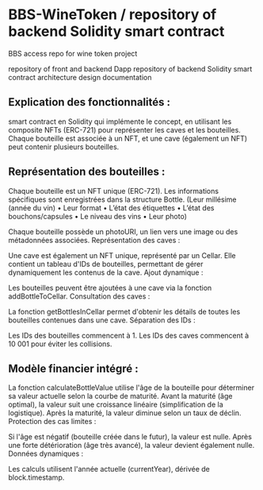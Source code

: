 # BBS-WineToken / repository of backend Solidity smart contract
BBS access repo for wine token project

repository of front and backend Dapp
repository of backend Solidity smart contract
architecture design  documentation



Explication des fonctionnalités :
-------------------------------

smart contract en Solidity qui implémente le concept, en utilisant les composite NFTs (ERC-721) pour représenter les caves et les bouteilles. Chaque bouteille est associée à un NFT, et une cave (également un NFT) peut contenir plusieurs bouteilles.


Représentation des bouteilles :
-----------------------------

Chaque bouteille est un NFT unique (ERC-721).
Les informations spécifiques sont enregistrées dans la structure Bottle. 
(Leur millésime (année du vin)
•	Leur format
•	L’état des étiquettes
•	L’état des bouchons/capsules
•	Le niveau des vins
•	Leur photo)

Chaque bouteille possède un photoURI, un lien vers une image ou des métadonnées associées.
Représentation des caves :

Une cave est également un NFT unique, représenté par un Cellar.
Elle contient un tableau d'IDs de bouteilles, permettant de gérer dynamiquement les contenus de la cave.
Ajout dynamique :

Les bouteilles peuvent être ajoutées à une cave via la fonction addBottleToCellar.
Consultation des caves :

La fonction getBottlesInCellar permet d'obtenir les détails de toutes les bouteilles contenues dans une cave.
Séparation des IDs :

Les IDs des bouteilles commencent à 1.
Les IDs des caves commencent à 10 001 pour éviter les collisions.





Modèle financier intégré :
------------------------

La fonction calculateBottleValue utilise l'âge de la bouteille pour déterminer sa valeur actuelle selon la courbe de maturité.
Avant la maturité (âge optimal), la valeur suit une croissance linéaire (simplification de la logistique).
Après la maturité, la valeur diminue selon un taux de déclin.
Protection des cas limites :

Si l'âge est négatif (bouteille créée dans le futur), la valeur est nulle.
Après une forte détérioration (âge très avancé), la valeur devient également nulle.
Données dynamiques :

Les calculs utilisent l'année actuelle (currentYear), dérivée de block.timestamp.

